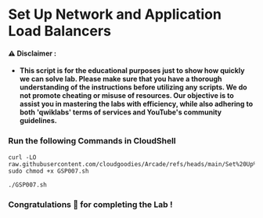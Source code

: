 #  Set Up Network and Application Load Balancers


#### ⚠️ Disclaimer :
- **This script is for the educational purposes just to show how quickly we can solve lab. Please make sure that you have a thorough understanding of the instructions before utilizing any scripts. We do not promote cheating or  misuse of resources. Our objective is to assist you in mastering the labs with efficiency, while also adhering to both 'qwiklabs' terms of services and YouTube's community guidelines.**

### Run the following Commands in CloudShell 

```
curl -LO raw.githubusercontent.com/cloudgoodies/Arcade/refs/heads/main/Set%20Up%20Network%20and%20Application%20Load%20Balancers/GSP007.sh
sudo chmod +x GSP007.sh

./GSP007.sh
```

### Congratulations 🎉 for completing the Lab !

